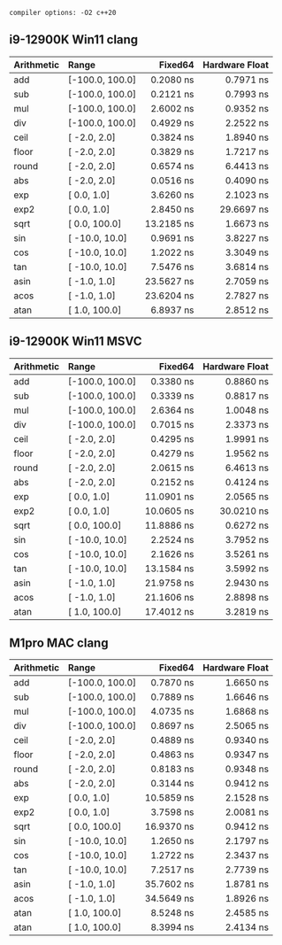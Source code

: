     compiler options: -O2 c++20

## i9-12900K Win11 clang 

|Arithmetic|Range|Fixed64|Hardware Float|
|:-|:-|-:|-:|
add|[-100.0,  100.0]| 0.2080 ns | 0.7971 ns |
sub|[-100.0,  100.0]| 0.2121 ns | 0.7993 ns |
mul|[-100.0,  100.0]| 2.6002 ns | 0.9352 ns |
div|[-100.0,  100.0]| 0.4929 ns | 2.2522 ns |
ceil|[  -2.0,    2.0]| 0.3824 ns | 1.8940 ns |
floor|[  -2.0,    2.0]| 0.3829 ns | 1.7217 ns |
round|[  -2.0,    2.0]| 0.6574 ns | 6.4413 ns |
abs|[  -2.0,    2.0]| 0.0516 ns | 0.4090 ns |
exp|[   0.0,    1.0]| 3.6260 ns | 2.1023 ns |
exp2|[   0.0,    1.0]| 2.8450 ns | 29.6697 ns |
sqrt|[   0.0,  100.0]| 13.2185 ns | 1.6673 ns |
sin|[ -10.0,   10.0]| 0.9691 ns | 3.8227 ns |
cos|[ -10.0,   10.0]| 1.2022 ns | 3.3049 ns |
tan|[ -10.0,   10.0]| 7.5476 ns | 3.6814 ns |
asin|[  -1.0,    1.0]| 23.5627 ns | 2.7059 ns |
acos|[  -1.0,    1.0]| 23.6204 ns | 2.7827 ns |
atan|[   1.0,  100.0]| 6.8937 ns | 2.8512 ns |


## i9-12900K Win11 MSVC

|Arithmetic|Range|Fixed64|Hardware Float|
|:-|:-|-:|-:|
add|[-100.0,  100.0]| 0.3380 ns | 0.8860 ns |
sub|[-100.0,  100.0]| 0.3339 ns | 0.8817 ns |
mul|[-100.0,  100.0]| 2.6364 ns | 1.0048 ns |
div|[-100.0,  100.0]| 0.7015 ns | 2.3373 ns |
ceil|[  -2.0,    2.0]| 0.4295 ns | 1.9991 ns |
floor|[  -2.0,    2.0]| 0.4279 ns | 1.9562 ns |
round|[  -2.0,    2.0]| 2.0615 ns | 6.4613 ns |
abs|[  -2.0,    2.0]| 0.2152 ns | 0.4124 ns |
exp|[   0.0,    1.0]| 11.0901 ns | 2.0565 ns |
exp2|[   0.0,    1.0]| 10.0605 ns | 30.0210 ns |
sqrt|[   0.0,  100.0]| 11.8886 ns | 0.6272 ns |
sin|[ -10.0,   10.0]| 2.2524 ns | 3.7952 ns |
cos|[ -10.0,   10.0]| 2.1626 ns | 3.5261 ns |
tan|[ -10.0,   10.0]| 13.1584 ns | 3.5992 ns |
asin|[  -1.0,    1.0]| 21.9758 ns | 2.9430 ns |
acos|[  -1.0,    1.0]| 21.1606 ns | 2.8898 ns |
atan|[   1.0,  100.0]| 17.4012 ns | 3.2819 ns |


## M1pro MAC clang

|Arithmetic|Range|Fixed64|Hardware Float|
|:-|:-|-:|-:|
add|[-100.0,  100.0]| 0.7870 ns | 1.6650 ns |
sub|[-100.0,  100.0]| 0.7889 ns | 1.6646 ns |
mul|[-100.0,  100.0]| 4.0735 ns | 1.6868 ns |
div|[-100.0,  100.0]| 0.8697 ns | 2.5065 ns |
ceil|[  -2.0,    2.0]| 0.4889 ns | 0.9340 ns |
floor|[  -2.0,    2.0]| 0.4863 ns | 0.9347 ns |
round|[  -2.0,    2.0]| 0.8183 ns | 0.9348 ns |
abs|[  -2.0,    2.0]| 0.3144 ns | 0.9412 ns |
exp|[   0.0,    1.0]| 10.5859 ns | 2.1528 ns |
exp2|[   0.0,    1.0]| 3.7598 ns | 2.0081 ns |
sqrt|[   0.0,  100.0]| 16.9370 ns | 0.9412 ns |
sin|[ -10.0,   10.0]| 1.2650 ns | 2.1797 ns |
cos|[ -10.0,   10.0]| 1.2722 ns | 2.3437 ns |
tan|[ -10.0,   10.0]| 7.2517 ns | 2.7739 ns |
asin|[  -1.0,    1.0]| 35.7602 ns | 1.8781 ns |
acos|[  -1.0,    1.0]| 34.5649 ns | 1.8926 ns |
atan|[   1.0,  100.0]| 8.5248 ns | 2.4585 ns |
atan|[   1.0,  100.0]| 8.3994 ns | 2.4134 ns |



